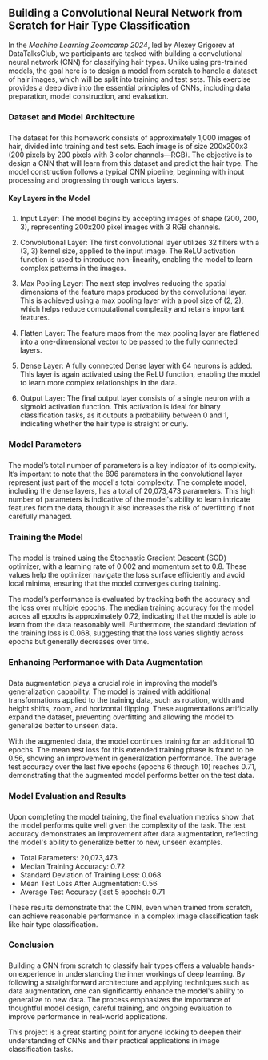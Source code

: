 
## Building a Convolutional Neural Network from Scratch for Hair Type Classification

In the  _Machine Learning Zoomcamp 2024_, led by Alexey Grigorev at DataTalksClub, we participants are tasked with building a convolutional neural network (CNN) for classifying hair types. Unlike using pre-trained models, the goal here is to design a model from scratch to handle a dataset of hair images, which will be split into training and test sets. This exercise provides a deep dive into the essential principles of CNNs, including data preparation, model construction, and evaluation.

### Dataset and Model Architecture

### 

The dataset for this homework consists of approximately 1,000 images of hair, divided into training and test sets. Each image is of size  200x200x3  (200 pixels by 200 pixels with 3 color channels—RGB). The objective is to design a CNN that will learn from this dataset and predict the hair type. The model construction follows a typical CNN pipeline, beginning with input processing and progressing through various layers.

#### Key Layers in the Model

### 

1.  Input Layer: The model begins by accepting images of shape  (200, 200, 3), representing 200x200 pixel images with 3 RGB channels.
    
2.  Convolutional Layer: The first convolutional layer utilizes  32 filters  with a  (3, 3)  kernel size, applied to the input image. The  ReLU activation  function is used to introduce non-linearity, enabling the model to learn complex patterns in the images.
    
3.  Max Pooling Layer: The next step involves reducing the spatial dimensions of the feature maps produced by the convolutional layer. This is achieved using a  max pooling layer  with a pool size of  (2, 2), which helps reduce computational complexity and retains important features.
    
4.  Flatten Layer: The feature maps from the max pooling layer are flattened into a one-dimensional vector to be passed to the fully connected layers.
    
5.  Dense Layer: A fully connected  Dense layer with 64 neurons  is added. This layer is again activated using the  ReLU function, enabling the model to learn more complex relationships in the data.
    
6.  Output Layer: The final output layer consists of a single neuron with a  sigmoid activation  function. This activation is ideal for binary classification tasks, as it outputs a probability between 0 and 1, indicating whether the hair type is straight or curly.
    

### Model Parameters

### 

The model’s total number of parameters is a key indicator of its complexity. It’s important to note that the  896 parameters  in the convolutional layer represent just part of the model's total complexity. The complete model, including the dense layers, has a total of  20,073,473 parameters. This high number of parameters is indicative of the model's ability to learn intricate features from the data, though it also increases the risk of overfitting if not carefully managed.

### Training the Model

### 

The model is trained using the  Stochastic Gradient Descent (SGD)  optimizer, with a learning rate of  0.002  and momentum set to  0.8. These values help the optimizer navigate the loss surface efficiently and avoid local minima, ensuring that the model converges during training.

The model’s performance is evaluated by tracking both the accuracy and the loss over multiple epochs. The  median training accuracy  for the model across all epochs is approximately  0.72, indicating that the model is able to learn from the data reasonably well. Furthermore, the  standard deviation of the training loss  is  0.068, suggesting that the loss varies slightly across epochs but generally decreases over time.

### Enhancing Performance with Data Augmentation

### 

Data augmentation plays a crucial role in improving the model’s generalization capability. The model is trained with additional transformations applied to the training data, such as rotation, width and height shifts, zoom, and horizontal flipping. These augmentations artificially expand the dataset, preventing overfitting and allowing the model to generalize better to unseen data.

With the augmented data, the model continues training for an additional 10 epochs. The  mean test loss  for this extended training phase is found to be  0.56, showing an improvement in generalization performance. The  average test accuracy  over the last five epochs (epochs 6 through 10) reaches  0.71, demonstrating that the augmented model performs better on the test data.

### Model Evaluation and Results

### 

Upon completing the model training, the final evaluation metrics show that the model performs quite well given the complexity of the task. The test accuracy demonstrates an improvement after data augmentation, reflecting the model's ability to generalize better to new, unseen examples.

-   Total Parameters: 20,073,473
-   Median Training Accuracy: 0.72
-   Standard Deviation of Training Loss: 0.068
-   Mean Test Loss After Augmentation: 0.56
-   Average Test Accuracy (last 5 epochs): 0.71

These results demonstrate that the CNN, even when trained from scratch, can achieve reasonable performance in a complex image classification task like hair type classification.

### Conclusion

### 

Building a CNN from scratch to classify hair types offers a valuable hands-on experience in understanding the inner workings of deep learning. By following a straightforward architecture and applying techniques such as data augmentation, one can significantly enhance the model's ability to generalize to new data. The process emphasizes the importance of thoughtful model design, careful training, and ongoing evaluation to improve performance in real-world applications.

This project is a great starting point for anyone looking to deepen their understanding of CNNs and their practical applications in image classification tasks.
